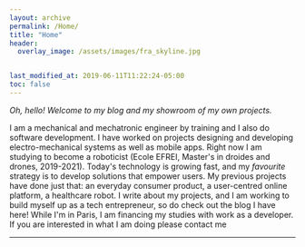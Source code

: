 ```yaml
---
layout: archive
permalink: /Home/
title: "Home"
header:
  overlay_image: /assets/images/fra_skyline.jpg 


last_modified_at: 2019-06-11T11:22:24-05:00
toc: false
---
```

<i> Oh, hello! Welcome to my blog and my showroom of my own projects. </i>

I am a mechanical and mechatronic engineer by training and I also do software development. I have worked on projects designing and developing electro-mechanical systems as well as mobile apps. Right now I am studying to become a roboticist (Ecole EFREI, Master's in droides and drones, 2019-2021). Today's technology is growing fast, and my *favourite* strategy is to develop solutions that empower users. My previous projects have done just that: an everyday consumer product, a user-centred online platform, a healthcare robot. I write about my projects, and I am working to build myself up as a tech entrepreneur, so do check out the blog I have here! While I'm in Paris, I am financing my studies with work as a developer. If you are interested in what I am doing please contact me





---
